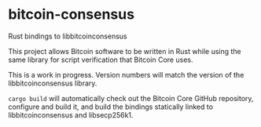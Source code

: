 # bitcoin-consensus
Rust bindings to libbitcoinconsensus

This project allows Bitcoin software to be written in Rust while using the same library for script verification that Bitcoin Core uses.

This is a work in progress. Version numbers will match the version of the libbitcoinconsensus library.

`cargo build` will automatically check out the Bitcoin Core GitHub repository, configure and build it, and build the bindings statically linked to libbitcoinconsensus and libsecp256k1.
